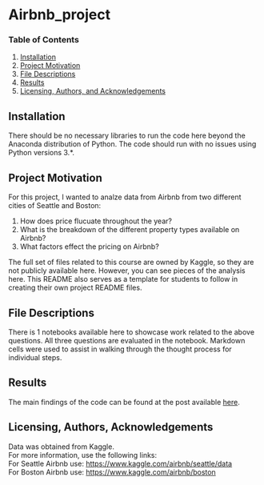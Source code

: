 # Airbnb_project

### Table of Contents

1. [Installation](#installation)
2. [Project Motivation](#motivation)
3. [File Descriptions](#files)
4. [Results](#results)
5. [Licensing, Authors, and Acknowledgements](#licensing)

## Installation <a name="installation"></a>

There should be no necessary libraries to run the code here beyond the Anaconda distribution of Python.  The code should run with no issues using Python versions 3.*.

## Project Motivation<a name="motivation"></a>

For this project, I wanted to analze data from Airbnb from two different cities of Seattle and Boston:

1. How does price flucuate throughout the year?
2. What is the breakdown of the different property types available on Airbnb?
3. What factors effect the pricing on Airbnb?

The full set of files related to this course are owned by Kaggle, so they are not publicly available here.  However, you can see pieces of the analysis here.  This README also serves as a template for students to follow in creating their own project README files.


## File Descriptions <a name="files"></a>

There is 1 notebooks available here to showcase work related to the above questions.  All three questions are evaluated in the notebook.  Markdown cells were used to assist in walking through the thought process for individual steps.  


## Results<a name="results"></a>

The main findings of the code can be found at the post available [here](https://marcnguyen0.wixsite.com/marcnguyen/post/booking-on-airbnb-through-the-eyes-of-a-data-scientist).

## Licensing, Authors, Acknowledgements<a name="licensing"></a>

Data was obtained from Kaggle. <br>
For more information, use the following links: <br>
For Seattle Airbnb use: https://www.kaggle.com/airbnb/seattle/data <br>
For Boston Airbnb use: https://www.kaggle.com/airbnb/boston

